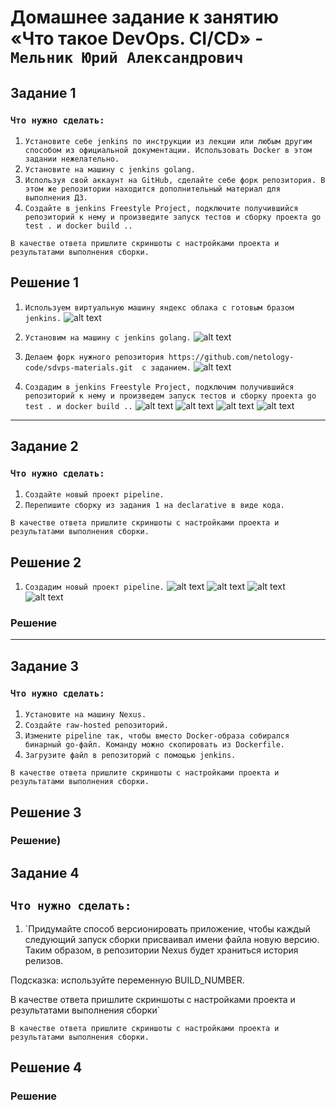 # Домашнее задание к занятию «Что такое DevOps. СI/СD» - `Мельник Юрий Александрович`


## Задание 1

### `Что нужно сделать:`

1. `Установите себе jenkins по инструкции из лекции или любым другим способом из официальной документации. Использовать Docker в этом задании нежелательно.`
2. `Установите на машину с jenkins golang.`
3. `Используя свой аккаунт на GitHub, сделайте себе форк репозитория. В этом же репозитории находится дополнительный материал для выполнения ДЗ.`
4. `Создайте в jenkins Freestyle Project, подключите получившийся репозиторий к нему и произведите запуск тестов и сборку проекта go test . и docker build ..`


`В качестве ответа пришлите скриншоты с настройками проекта и результатами выполнения сборки.`

## Решение 1
1. `Используем виртуальную машину яндекс облака с готовым бразом jenkins.`
![alt text](https://github.com/ysatii/gitlab-hw/blob/ci-cd/img1/image1_1.jpg)

2. `Установим на машину с jenkins golang.`
![alt text](https://github.com/ysatii/gitlab-hw/blob/ci-cd/img1/image1_2.jpg)

3. `Делаем форк нужного репозитория https://github.com/netology-code/sdvps-materials.git  с заданием.`
![alt text](https://github.com/ysatii/gitlab-hw/blob/ci-cd/img1/image1_3.jpg)

4. `Создадим в jenkins Freestyle Project, подключим получившийся репозиторий к нему и произведем запуск тестов и сборку проекта go test . и docker build ..`
![alt text](https://github.com/ysatii/gitlab-hw/blob/ci-cd/img1/image1_4.jpg)
![alt text](https://github.com/ysatii/gitlab-hw/blob/ci-cd/img1/image1_4_1.jpg)
![alt text](https://github.com/ysatii/gitlab-hw/blob/ci-cd/img1/image1_4_2.jpg)
![alt text](https://github.com/ysatii/gitlab-hw/blob/ci-cd/img1/image1_4_3.jpg)

---

## Задание 2

### `Что нужно сделать:`

1. `Создайте новый проект pipeline.`
2. `Перепишите сборку из задания 1 на declarative в виде кода.`



`В качестве ответа пришлите скриншоты с настройками проекта и результатами выполнения сборки.`

## Решение 2
1. `Создадим новый проект pipeline.`
![alt text](https://github.com/ysatii/gitlab-hw/blob/ci-cd/img2/image2_1.jpg)
![alt text](https://github.com/ysatii/gitlab-hw/blob/ci-cd/img2/image2_2.jpg)
![alt text](https://github.com/ysatii/gitlab-hw/blob/ci-cd/img2/image2_3.jpg)
![alt text](https://github.com/ysatii/gitlab-hw/blob/ci-cd/img2/image2_4.jpg)

### Решение
---

## Задание 3

### `Что нужно сделать:`

1. `Установите на машину Nexus.`
2. `Создайте raw-hosted репозиторий.`
3. `Измените pipeline так, чтобы вместо Docker-образа собирался бинарный go-файл. Команду можно скопировать из Dockerfile.`
4. `Загрузите файл в репозиторий с помощью jenkins.`
 

`В качестве ответа пришлите скриншоты с настройками проекта и результатами выполнения сборки.`
## Решение 3
### Решение)

## Задание 4

 
## `Что нужно сделать:`

1. `Придумайте способ версионировать приложение, чтобы каждый следующий запуск сборки присваивал имени файла новую версию. Таким образом, в репозитории Nexus будет храниться история релизов.

Подсказка: используйте переменную BUILD_NUMBER.

В качестве ответа пришлите скриншоты с настройками проекта и результатами выполнения сборки`


 
`В качестве ответа пришлите скриншоты с настройками проекта и результатами выполнения сборки.`
## Решение 4
### Решение 
